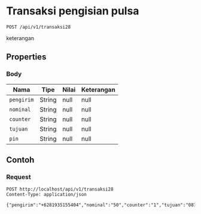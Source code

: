 # Transaksi pengisian pulsa
```http
POST /api/v1/transaksi28
```
keterangan
## Properties
### Body
Nama | Tipe | Nilai | Keterangan
--- | --- | --- | ---
<code>pengirim</code> | String | null | null
<code>nominal</code> | String | null | null
<code>counter</code> | String | null | null
<code>tujuan</code> | String | null | null
<code>pin</code> | String | null | null
## Contoh
### Request
```http
POST http://localhost/api/v1/transaksi28
Content-Type: application/json

{"pengirim":"+6281935155404","nominal":"50","counter":"1","tujuan":"087758437457","pin":"1234"}


```
